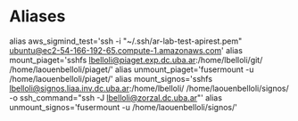 # Aliases
alias aws_sigmind_test='ssh -i "~/.ssh/ar-lab-test-apirest.pem" ubuntu@ec2-54-166-192-65.compute-1.amazonaws.com'
alias mount_piaget='sshfs lbelloli@piaget.exp.dc.uba.ar:/home/lbelloli/git/ /home/laouenbelloli/piaget/'
alias unmount_piaget='fusermount -u /home/laouenbelloli/piaget/'
alias mount_signos='sshfs lbelloli@signos.liaa.inv.dc.uba.ar:/home/lbelloli/ /home/laouenbelloli/signos/ -o ssh_command="ssh -J lbelloli@zorzal.dc.uba.ar"'
alias unmount_signos='fusermount -u /home/laouenbelloli/signos/'
